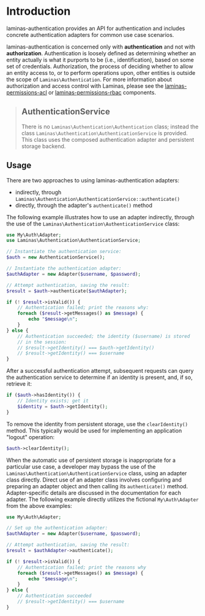 # Introduction

laminas-authentication provides an API for authentication and includes concrete
authentication adapters for common use case scenarios.

laminas-authentication is concerned only with **authentication** and not with
**authorization**.  Authentication is loosely defined as determining whether an
entity actually is what it purports to be (i.e., identification), based on some
set of credentials. Authorization, the process of deciding whether to allow an
entity access to, or to perform operations upon, other entities is outside the
scope of `Laminas\Authentication`. For more information about authorization and
access control with Laminas, please see the
[laminas-permissions-acl](https://docs.laminas.dev/laminas-permissions-acl/) or
[laminas-permissions-rbac](https://github.com/laminas/laminas-permissions-rbac)
components.

> ## AuthenticationService
>
> There is no `Laminas\Authentication\Authentication` class; instead the class
> `Laminas\Authentication\AuthenticationService` is provided. This class uses the
> composed authentication adapter and persistent storage backend.

## Usage

There are two approaches to using laminas-authentication adapters:

- indirectly, through `Laminas\Authentication\AuthenticationService::authenticate()`
- directly, through the adapter's `authenticate()` method

The following example illustrates how to use an adapter indirectly, through the
use of the `Laminas\Authentication\AuthenticationService` class:

```php
use My\Auth\Adapter;
use Laminas\Authentication\AuthenticationService;

// Instantiate the authentication service:
$auth = new AuthenticationService();

// Instantiate the authentication adapter:
$authAdapter = new Adapter($username, $password);

// Attempt authentication, saving the result:
$result = $auth->authenticate($authAdapter);

if (! $result->isValid()) {
    // Authentication failed; print the reasons why:
    foreach ($result->getMessages() as $message) {
        echo "$message\n";
    }
} else {
    // Authentication succeeded; the identity ($username) is stored
    // in the session:
    // $result->getIdentity() === $auth->getIdentity()
    // $result->getIdentity() === $username
}
```

After a successful authentication attempt, subsequent requests can query the
authentication service to determine if an identity is present, and, if so,
retrieve it:

```php
if ($auth->hasIdentity()) {
    // Identity exists; get it
    $identity = $auth->getIdentity();
}
```

To remove the identity from persistent storage, use the `clearIdentity()`
method. This typically would be used for implementing an application "logout"
operation:

```php
$auth->clearIdentity();
```

When the automatic use of persistent storage is inappropriate for a particular
use case, a developer may bypass the use of the
`Laminas\Authentication\AuthenticationService` class, using an adapter class
directly. Direct use of an adapter class involves configuring and preparing an
adapter object and then calling its `authenticate()` method. Adapter-specific
details are discussed in the documentation for each adapter. The following
example directly utilizes the fictional `My\Auth\Adapter` from the above
examples:

```php
use My\Auth\Adapter;

// Set up the authentication adapter:
$authAdapter = new Adapter($username, $password);

// Attempt authentication, saving the result:
$result = $authAdapter->authenticate();

if (! $result->isValid()) {
    // Authentication failed; print the reasons why
    foreach ($result->getMessages() as $message) {
        echo "$message\n";
    }
} else {
    // Authentication succeeded
    // $result->getIdentity() === $username
}
```
